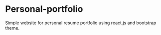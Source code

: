 # Personal-portfolio
Simple website for personal resume portfolio using react.js and bootstrap theme.
